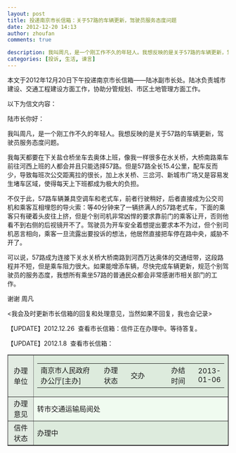 ```yaml
---
layout: post
title: 投递南京市长信箱：关于57路的车辆更新，驾驶员服务态度问题
date: 2012-12-20 14:13
author: zhoufan
comments: true  

description: 我叫周凡，是一个刚工作不久的年轻人。我想反映的是关于57路的车辆更新，驾驶员服务态度问题。
categories: [投诉, 生活, 谏言]
---
```

本文于2012年12月20日下午投递南京市长信箱——陆冰副市长处。陆冰负责城市建设、交通工程建设方面工作，协助分管规划、市区土地管理方面工作。

以下为信文内容：

陆市长你好：

我叫周凡，是一个刚工作不久的年轻人。我想反映的是关于57路的车辆更新，驾驶员服务态度问题。

我每天都要在下关盐仓桥坐车去奥体上班，像我一样很多在水关桥，大桥南路乘车前往河西上班的人都会并且只能选择57路。但是57路全长15.4公里，配车反而少，导致每班次公交距离拉的很长，加上水关桥、三岔河、新城市广场又是容易发生堵车区域，使得每天上下班都成为极大的负担。

不仅于此，57路车辆兼具空调车和老式车，前者行驶稍好，后者直接成为公交司机和乘客互相埋怨的导火索：等40分钟来了一辆挤满人的57路老式车，下面的乘客只有硬着头皮往上挤，但是个别司机非常凶悍的要求靠前门的乘客让开，否则他看不到右侧的后视镜开不了。驾驶员为开车安全着想提出要求本不为过，但个别司机恶言相向，乘客一旦流露出要投诉的想法，他居然直接把车停在路中央，威胁不开了。

可以说，57路成为连接下关水关桥大桥南路到河西万达奥体的交通纽带，这段路程并不短，但是乘车阻力很大。如果能增添车辆，尽快完成车辆更新，规范个别驾驶员的服务态度，我想所有乘坐57路的普通民众都会非常感谢市相关部门的工作。

谢谢
周凡

&lt;我会及时更新市长信箱的回复和处理意见，当然如果不回复，我也会记录&gt;

【UPDATE】2012.12.26  查看市长信箱：信件正在办理中。等待答复。

【UPDATE】2012.1.8  查看市长信箱：
<table width="100%" border="1" cellspacing="0" cellpadding="2">
<tbody>
<tr>
<td align="center" bgcolor="#e2ebe2" height="24">办理单位</td>
<td bgcolor="#ddebdd" height="24">
<table border="0" cellspacing="0" cellpadding="0">
<tbody>
<tr>
<td width="200px">南京市人民政府办公厅[主办]</td>
<td width="65px">办理状态</td>
<td width="70px">交办</td>
<td width="20px"></td>
<td width="65px">办结时间</td>
<td title="2013-01-06 17:10">2013-01-06</td>
</tr>
</tbody>
</table>
</td>
</tr>
<tr>
<td align="center" bgcolor="#e2ebe2" height="24">办理意见</td>
<td bgcolor="#F0FBF0" height="24">转市交通运输局阅处</td>
</tr>
<tr>
<td align="center" bgcolor="#e2ebe2" height="24">信件状态</td>
<td bgcolor="#ddebdd" height="24">办理中</td>
</tr>
</tbody>
</table>
&nbsp;
